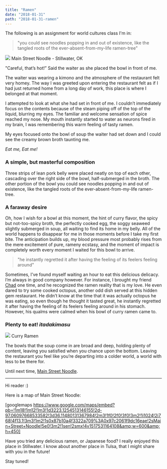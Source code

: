 ```yaml
---
title: "Ramen"
date: "2018-01-31"
path: "2018-01-31-ramen"
---
```


The following is an assignment for world cultures class I'm in:

> "you could see noodles popping in and out of existence, like the tangled roots of the ever-absent-from-my-life ramen-tree"

![](https://i.stack.imgur.com/G8MCT.png) Main Street Noodle - Stillwater, OK

"Careful, that’s hot!” Said the waiter as she placed the bowl in front of me.

The waiter was wearing a kimono and the atmosphere of the restaurant felt very homey. The way I was greeted upon entering the restaurant felt as if I had just returned home from a long day of work, this place is where I belonged at that moment.

I attempted to look at what she had set in front of me. I couldn’t immediately focus on the contents because of the steam piping off of the top of the liquid, blurring my eyes. The familiar and welcome sensation of spice reached my nose. My mouth instantly started to water as neurons fired in my brain, I was remembering this warm feeling of tasty ramen.

My eyes focused onto the bowl of soup the waiter had set down and I could see the creamy brown broth taunting me.

_Eat me, Eat me!_

### **A simple, but masterful composition**

Three strips of lean pork belly were placed neatly on top of each other, cascading over the right side of the bowl, half-submerged in the broth. The other portion of the bowl you could see noodles popping in and out of existence, like the tangled roots of the ever-absent-from-my-life ramen-tree.

### **A faraway desire**

Oh, how I wish for a bowl at this moment, the hint of curry flavor, the spicy but not-too-spicy broth, the perfectly cooked egg, the soggy seaweed slightly submerged in soup, all waiting to find its home in my belly. All of the world happens to disappear for me in those moments before I take my first bite. The anticipation builds up, my blood pressure most probably rises from the mere excitement of pure, rameny ecstasy, and the moment of impact is completely worth every moment I waited for this bowl to arrive.

> "he instantly regretted it after having the feeling of its feelers feeling around"

Sometimes, I’ve found myself waiting an hour to eat this delicious delicacy. I’m always in good company however. For instance, I brought my friend [Chad](https://twitter.com/Eublar) one time, and he recognized the ramen reality that is my love. He even dared to try some cooked octopus, another odd dish served at this hidden gem restaurant. He didn’t know at the time that it was actually octopus he was eating, so even though he thought it tasted great, he instantly regretted it after having the feeling of its feelers feeling around in his stomach. However, his qualms were calmed when his bowl of curry ramen came to.

### **Plenty to eat! _itadakimasu_**

![](https://s3-media1.fl.yelpcdn.com/bphoto/qMaRW_s-JSGoVLsu9Wz90w/348s.jpg) Curry Ramen

The bowls that the soup come in are broad and deep, holding plenty of content, leaving you satisfied when you chance upon the bottom. Leaving the restaurant you feel like you’re departing into a colder world, a world with less to be there for.

Until next time, [Main Street Noodle](https://www.facebook.com/MainStreetNoodle/).

* * *

Hi reader :)

Here is a map of Main Street Noodle:

[googlemaps https://www.google.com/maps/embed?pb=!1m18!1m12!1m3!1d3223.1254513146155!2d-97.06097668533582!3d36.11480131367984!2m3!1f0!2f0!3f0!3m2!1i1024!2i768!4f13.1!3m3!1m2!1s0x87b10a4f3322a709%3A0x97c2061f9dc16eae!2sMain+Street+Noodle!5e0!3m2!1sen!2smx!4v1517531164108&amp;w=600&amp;h=450]

Have you tried any delicious ramen, or Japanese food? I really enjoyed this place in Stillwater. I know about another place in Tulsa, that I might share with you in the future!

Stay tuned!

<div></div>

<div></div>
